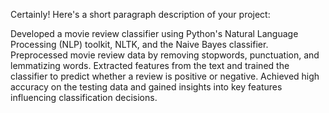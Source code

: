 
Certainly! Here's a short paragraph description of your project:

Developed a movie review classifier using Python's Natural Language Processing (NLP) toolkit, NLTK, and the Naive Bayes classifier. Preprocessed movie review data by removing stopwords, punctuation, and lemmatizing words. Extracted features from the text and trained the classifier to predict whether a review is positive or negative. Achieved high accuracy on the testing data and gained insights into key features influencing classification decisions. 
